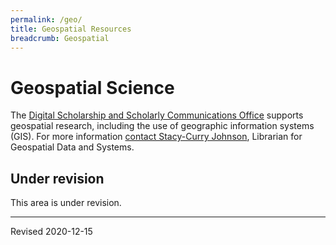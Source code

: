 ```yaml
---
permalink: /geo/
title: Geospatial Resources
breadcrumb: Geospatial
---
```


# Geospatial Science

The [Digital Scholarship and Scholarly Communications Office](https://www.library.vanderbilt.edu/scholarly/) supports geospatial research, including the use of geographic information systems (GIS).  For more information [contact Stacy-Curry Johnson](mailto:stacy.e.curry@vanderbilt.edu), Librarian for Geospatial Data and Systems.

## Under revision

This area is under revision.


----
Revised 2020-12-15
